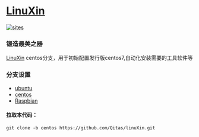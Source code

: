 ﻿
# [LinuXin](https://github.com/Qitas/LinuXin)

[![sites](http://182.61.61.133//resources/SoC.png)](http://www.qitas.cn) 
### 锻造最美之器

[LinuXin](https://github.com/Qitas/LinuXin) centos分支，用于初始配置发行版centos7,自动化安装需要的工具软件等

### 分支设置

* [ubuntu](https://github.com/Qitas/LinuXin)
* [centos](https://github.com/Qitas/LinuXin/tree/centos)
* [Raspbian](https://github.com/Qitas/LinuXin/tree/Raspbian)

#### 拉取本代码：

```
git clone -b centos https://github.com/Qitas/linuXin.git

```


